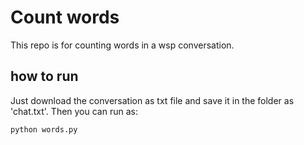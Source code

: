 # Count words

This repo is for counting words in a wsp conversation. 

## how to run
Just download the conversation as txt file and save it in the folder as 'chat.txt'. Then you can run as: 

```
python words.py
```
